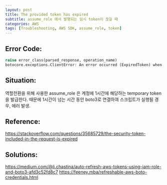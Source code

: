```yaml
---
layout: post
title: The provided token has expired
subtitle: assume_role 에서 발행되는 임시 token이 끊길 때 
categories: AWS
tags: [Troubleshooting, AWS SDK, assume_role, token]
---
```


## Error Code:
```python
raise error_class(parsed_response, operation_name)
botocore.exceptions.ClientError: An error occurred (ExpiredToken) when calling the ListObjects operation: The provided token has expired.
```

## Situation:
역할전환을 위해 사용한 assume_role 은 계정에 1시간에 해당하는 temporary token을 발급한다. 때문에 1시간이 넘는 시간 동안 boto3로 연결하여 스크립트가 실행될 경우, 에러 발생.

## Reference:
https://stackoverflow.com/questions/35685729/the-security-token-included-in-the-request-is-expired

## Solutions:
https://medium.com/@li.chastina/auto-refresh-aws-tokens-using-iam-role-and-boto3-afd3c52fd8c7
https://feeney.mba/refreshable-aws-boto-credentials.html
